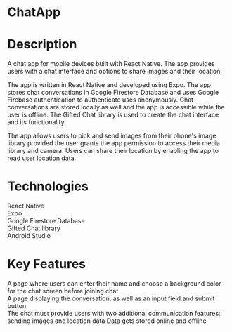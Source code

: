 # ChatApp

# Description

A chat app for mobile devices built with React Native. The app provides users with a chat interface and options to share images and their location.

The app is written in React Native and developed using Expo. The app stores chat conversations in Google Firestore Database and uses Google Firebase authentication to authenticate uses anonymously. Chat conversations are stored locally as well and the app is accessible while the user is offline. The Gifted Chat library is used to create the chat interface and its functionality.

The app allows users to pick and send images from their phone's image library provided the user grants the app permission to access their media library and camera. Users can share their location by enabling the app to read user location data.

# Technologies

React Native
<br/>
Expo
<br />
Google Firestore Database
<br/>
Gifted Chat library
<br/>
Android Studio

# Key Features

A page where users can enter their name and choose a background color for the chat screen before joining chat
<br/>
A page displaying the conversation, as well as an input field and submit button
<br/>
The chat must provide users with two additional communication features: sending images and location data
Data gets stored online and offline
